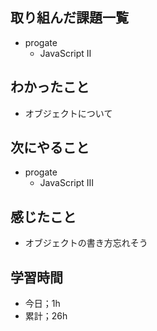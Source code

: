 ## 取り組んだ課題一覧

- progate
  - JavaScript Ⅱ

## わかったこと

- オブジェクトについて

## 次にやること

- progate
  - JavaScript Ⅲ

## 感じたこと

- オブジェクトの書き方忘れそう

## 学習時間

- 今日；1h
- 累計；26h
